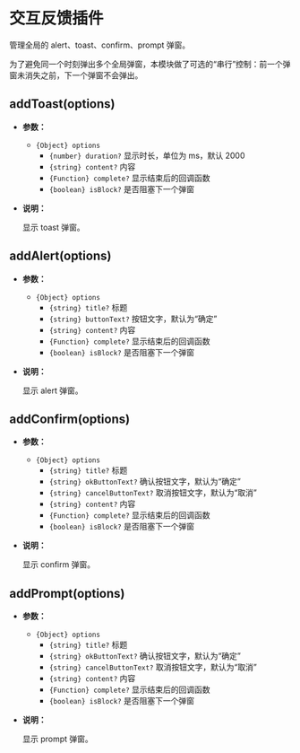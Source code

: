 # 交互反馈插件

管理全局的 alert、toast、confirm、prompt 弹窗。

为了避免同一个时刻弹出多个全局弹窗，本模块做了可选的“串行”控制：前一个弹窗未消失之前，下一个弹窗不会弹出。

## addToast(options)

* **参数：**

  * `{Object} options`
    * `{number} duration?` 显示时长，单位为 ms，默认 2000
    * `{string} content?` 内容
    * `{Function} complete?` 显示结束后的回调函数
    * `{boolean} isBlock?` 是否阻塞下一个弹窗

* **说明：**

  显示 toast 弹窗。

## addAlert(options)

* **参数：**

  * `{Object} options`
    * `{string} title?` 标题
    * `{string} buttonText?` 按钮文字，默认为“确定”
    * `{string} content?` 内容
    * `{Function} complete?` 显示结束后的回调函数
    * `{boolean} isBlock?` 是否阻塞下一个弹窗

* **说明：**

  显示 alert 弹窗。

## addConfirm(options)

* **参数：**

  * `{Object} options`
    * `{string} title?` 标题
    * `{string} okButtonText?` 确认按钮文字，默认为“确定”
    * `{string} cancelButtonText?` 取消按钮文字，默认为“取消”
    * `{string} content?` 内容
    * `{Function} complete?` 显示结束后的回调函数
    * `{boolean} isBlock?` 是否阻塞下一个弹窗

* **说明：**

  显示 confirm 弹窗。

## addPrompt(options)

* **参数：**

  * `{Object} options`
    * `{string} title?` 标题
    * `{string} okButtonText?` 确认按钮文字，默认为“确定”
    * `{string} cancelButtonText?` 取消按钮文字，默认为“取消”
    * `{string} content?` 内容
    * `{Function} complete?` 显示结束后的回调函数
    * `{boolean} isBlock?` 是否阻塞下一个弹窗

* **说明：**

  显示 prompt 弹窗。
